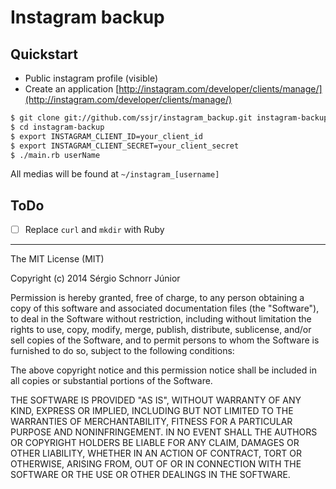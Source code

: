 # Instagram backup

## Quickstart

- Public instagram profile (visible)
- Create an application [http://instagram.com/developer/clients/manage/](http://instagram.com/developer/clients/manage/)

```sh
$ git clone git://github.com/ssjr/instagram_backup.git instagram-backup
$ cd instagram-backup
$ export INSTAGRAM_CLIENT_ID=your_client_id
$ export INSTAGRAM_CLIENT_SECRET=your_client_secret
$ ./main.rb userName
```

All medias will be found at `~/instagram_[username]`

## ToDo

- [ ] Replace `curl` and `mkdir` with Ruby

---------------------
The MIT License (MIT)

Copyright (c) 2014 Sérgio Schnorr Júnior

Permission is hereby granted, free of charge, to any person obtaining a copy
of this software and associated documentation files (the "Software"), to deal
in the Software without restriction, including without limitation the rights
to use, copy, modify, merge, publish, distribute, sublicense, and/or sell
copies of the Software, and to permit persons to whom the Software is
furnished to do so, subject to the following conditions:

The above copyright notice and this permission notice shall be included in all
copies or substantial portions of the Software.

THE SOFTWARE IS PROVIDED "AS IS", WITHOUT WARRANTY OF ANY KIND, EXPRESS OR
IMPLIED, INCLUDING BUT NOT LIMITED TO THE WARRANTIES OF MERCHANTABILITY,
FITNESS FOR A PARTICULAR PURPOSE AND NONINFRINGEMENT. IN NO EVENT SHALL THE
AUTHORS OR COPYRIGHT HOLDERS BE LIABLE FOR ANY CLAIM, DAMAGES OR OTHER
LIABILITY, WHETHER IN AN ACTION OF CONTRACT, TORT OR OTHERWISE, ARISING FROM,
OUT OF OR IN CONNECTION WITH THE SOFTWARE OR THE USE OR OTHER DEALINGS IN THE
SOFTWARE.
